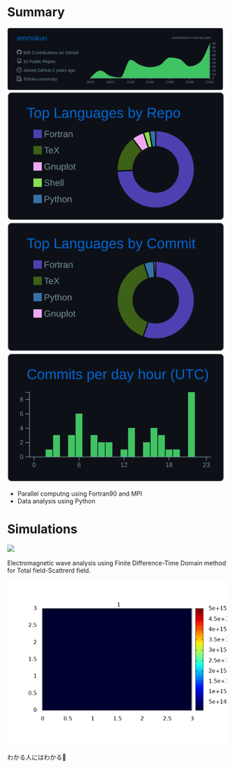 # Summary


![](https://github.com/ammokun/profile_card/blob/master/profile-summary-card-output/github_dark/0-profile-details.svg)![](https://github.com/ammokun/profile_card/blob/master/profile-summary-card-output/github_dark/1-repos-per-language.svg)
![](https://github.com/ammokun/profile_card/blob/master/profile-summary-card-output/github_dark/2-most-commit-language.svg)
![](https://github.com/ammokun/profile_card/blob/master/profile-summary-card-output/github_dark/4-productive-time.svg)

- Parallel computng using Fortran90 and MPI
- Data analysis using Python

# Simulations

![](https://github.com/ammokun/scatter_fdtd/blob/master/animation.gif)

Electromagnetic wave analysis using Finite Difference-Time Domain method for Total field-Scattrerd field.

![](https://github.com/ammokun/ammokun/blob/54756fec11f376cc49f12da7ac9d387a13b24690/animation_ne.gif)

わかる人にはわかる🤫
